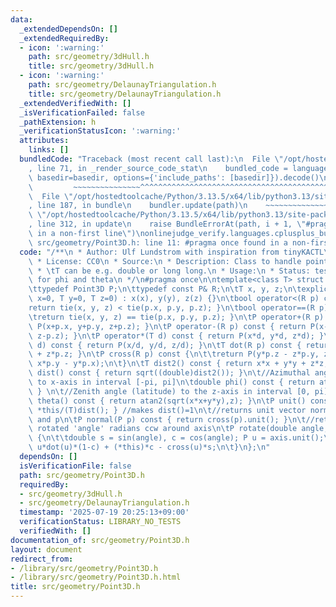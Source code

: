 ```yaml
---
data:
  _extendedDependsOn: []
  _extendedRequiredBy:
  - icon: ':warning:'
    path: src/geometry/3dHull.h
    title: src/geometry/3dHull.h
  - icon: ':warning:'
    path: src/geometry/DelaunayTriangulation.h
    title: src/geometry/DelaunayTriangulation.h
  _extendedVerifiedWith: []
  _isVerificationFailed: false
  _pathExtension: h
  _verificationStatusIcon: ':warning:'
  attributes:
    links: []
  bundledCode: "Traceback (most recent call last):\n  File \"/opt/hostedtoolcache/Python/3.13.5/x64/lib/python3.13/site-packages/onlinejudge_verify/documentation/build.py\"\
    , line 71, in _render_source_code_stat\n    bundled_code = language.bundle(stat.path,\
    \ basedir=basedir, options={'include_paths': [basedir]}).decode()\n          \
    \         ~~~~~~~~~~~~~~~^^^^^^^^^^^^^^^^^^^^^^^^^^^^^^^^^^^^^^^^^^^^^^^^^^^^^^^^^^^^^^^^^^\n\
    \  File \"/opt/hostedtoolcache/Python/3.13.5/x64/lib/python3.13/site-packages/onlinejudge_verify/languages/cplusplus.py\"\
    , line 187, in bundle\n    bundler.update(path)\n    ~~~~~~~~~~~~~~^^^^^^\n  File\
    \ \"/opt/hostedtoolcache/Python/3.13.5/x64/lib/python3.13/site-packages/onlinejudge_verify/languages/cplusplus_bundle.py\"\
    , line 312, in update\n    raise BundleErrorAt(path, i + 1, \"#pragma once found\
    \ in a non-first line\")\nonlinejudge_verify.languages.cplusplus_bundle.BundleErrorAt:\
    \ src/geometry/Point3D.h: line 11: #pragma once found in a non-first line\n"
  code: "/**\n * Author: Ulf Lundstrom with inspiration from tinyKACTL\n * Date: 2009-04-14\n\
    \ * License: CC0\n * Source:\n * Description: Class to handle points in 3D space.\n\
    \ * \tT can be e.g. double or long long.\n * Usage:\n * Status: tested, except\
    \ for phi and theta\n */\n#pragma once\n\ntemplate<class T> struct Point3D {\n\
    \ttypedef Point3D P;\n\ttypedef const P& R;\n\tT x, y, z;\n\texplicit Point3D(T\
    \ x=0, T y=0, T z=0) : x(x), y(y), z(z) {}\n\tbool operator<(R p) const {\n\t\t\
    return tie(x, y, z) < tie(p.x, p.y, p.z); }\n\tbool operator==(R p) const {\n\t\
    \treturn tie(x, y, z) == tie(p.x, p.y, p.z); }\n\tP operator+(R p) const { return\
    \ P(x+p.x, y+p.y, z+p.z); }\n\tP operator-(R p) const { return P(x-p.x, y-p.y,\
    \ z-p.z); }\n\tP operator*(T d) const { return P(x*d, y*d, z*d); }\n\tP operator/(T\
    \ d) const { return P(x/d, y/d, z/d); }\n\tT dot(R p) const { return x*p.x + y*p.y\
    \ + z*p.z; }\n\tP cross(R p) const {\n\t\treturn P(y*p.z - z*p.y, z*p.x - x*p.z,\
    \ x*p.y - y*p.x);\n\t}\n\tT dist2() const { return x*x + y*y + z*z; }\n\tdouble\
    \ dist() const { return sqrt((double)dist2()); }\n\t//Azimuthal angle (longitude)\
    \ to x-axis in interval [-pi, pi]\n\tdouble phi() const { return atan2(y, x);\
    \ } \n\t//Zenith angle (latitude) to the z-axis in interval [0, pi]\n\tdouble\
    \ theta() const { return atan2(sqrt(x*x+y*y),z); }\n\tP unit() const { return\
    \ *this/(T)dist(); } //makes dist()=1\n\t//returns unit vector normal to *this\
    \ and p\n\tP normal(P p) const { return cross(p).unit(); }\n\t//returns point\
    \ rotated 'angle' radians ccw around axis\n\tP rotate(double angle, P axis) const\
    \ {\n\t\tdouble s = sin(angle), c = cos(angle); P u = axis.unit();\n\t\treturn\
    \ u*dot(u)*(1-c) + (*this)*c - cross(u)*s;\n\t}\n};\n"
  dependsOn: []
  isVerificationFile: false
  path: src/geometry/Point3D.h
  requiredBy:
  - src/geometry/3dHull.h
  - src/geometry/DelaunayTriangulation.h
  timestamp: '2025-07-19 20:25:13+09:00'
  verificationStatus: LIBRARY_NO_TESTS
  verifiedWith: []
documentation_of: src/geometry/Point3D.h
layout: document
redirect_from:
- /library/src/geometry/Point3D.h
- /library/src/geometry/Point3D.h.html
title: src/geometry/Point3D.h
---
```

